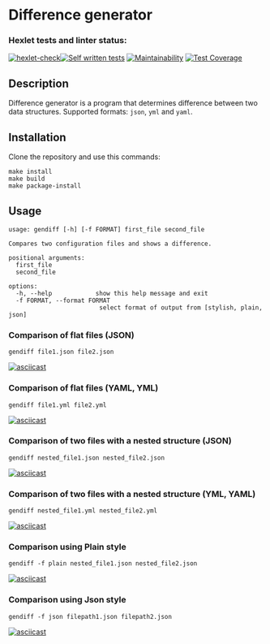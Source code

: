 # Difference generator


### Hexlet tests and linter status:
[![hexlet-check](https://github.com/fatfry/python-project-50/actions/workflows/hexlet-check.yml/badge.svg)](https://github.com/fatfry/python-project-50/actions/workflows/hexlet-check.yml)[![Self written tests](https://github.com/Cherund/python-project-50/actions/workflows/diff-check.yml/badge.svg)](https://github.com/Cherund/python-project-50/actions/workflows/diff-check.yml)
[![Maintainability](https://api.codeclimate.com/v1/badges/5e796ed120db98e38c50/maintainability)](https://codeclimate.com/github/Cherund/python-project-50/maintainability)
[![Test Coverage](https://api.codeclimate.com/v1/badges/5e796ed120db98e38c50/test_coverage)](https://codeclimate.com/github/Cherund/python-project-50/test_coverage)

## Description


Difference generator is a program that determines difference between two data structures.
Supported formats:  ```json```, ```yml``` and ```yaml```.


## Installation


Clone the repository and use this commands:

```
make install
make build
make package-install
```

## Usage
```
usage: gendiff [-h] [-f FORMAT] first_file second_file

Compares two configuration files and shows a difference.

positional arguments:
  first_file
  second_file

options:
  -h, --help            show this help message and exit
  -f FORMAT, --format FORMAT
                         select format of output from [stylish, plain, json]
```

### Comparison of flat files (JSON)

`gendiff file1.json file2.json`

[![asciicast](https://asciinema.org/a/631993.svg)](https://asciinema.org/a/631993)

### Comparison of flat files (YAML, YML)

`gendiff file1.yml file2.yml`

[![asciicast](https://asciinema.org/a/631994.svg)](https://asciinema.org/a/631994)

### Comparison of two files with a nested structure (JSON)

`gendiff nested_file1.json nested_file2.json`

[![asciicast](https://asciinema.org/a/631995.svg)](https://asciinema.org/a/631995)

### Comparison of two files with a nested structure (YML, YAML)

`gendiff nested_file1.yml nested_file2.yml`

[![asciicast](https://asciinema.org/a/631997.svg)](https://asciinema.org/a/631997)

### Comparison using Plain style

`gendiff -f plain nested_file1.json nested_file2.json`

[![asciicast](https://asciinema.org/a/631998.svg)](https://asciinema.org/a/631998)

### Comparison using Json style

`gendiff -f json filepath1.json filepath2.json`

[![asciicast](https://asciinema.org/a/631999.svg)](https://asciinema.org/a/631999)